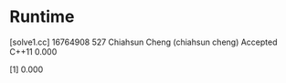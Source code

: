 # Runtime

[solve1.cc]
16764908    527 Chiahsun Cheng (chiahsun cheng)   Accepted  C++11   0.000


[1] 0.000
